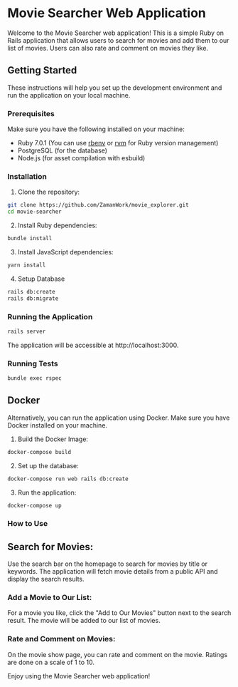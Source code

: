 # Movie Searcher Web Application

Welcome to the Movie Searcher web application! This is a simple Ruby on Rails application that allows users to search for movies and add them to our list of movies. Users can also rate and comment on movies they like.

## Getting Started

These instructions will help you set up the development environment and run the application on your local machine.

### Prerequisites

Make sure you have the following installed on your machine:

- Ruby 7.0.1 (You can use [rbenv](https://github.com/rbenv/rbenv) or [rvm](https://rvm.io/) for Ruby version management)
- PostgreSQL (for the database)
- Node.js (for asset compilation with esbuild)

### Installation

1. Clone the repository:

```bash
git clone https://github.com/ZamanWork/movie_explorer.git
cd movie-searcher
```

2. Install Ruby dependencies:

```bash
bundle install
```

3. Install JavaScript dependencies:
```bash
yarn install
```

4. Setup Database
```bash
rails db:create
rails db:migrate
```
### Running the Application
```bash
rails server
```
The application will be accessible at http://localhost:3000.

### Running Tests
```bash
bundle exec rspec
```

## Docker
Alternatively, you can run the application using Docker. Make sure you have Docker installed on your machine.

1. Build the Docker Image:
```bash
docker-compose build
```

2. Set up the database:
```bash
docker-compose run web rails db:create
```

3. Run the application:
```bash
docker-compose up
```

### How to Use
## Search for Movies:
Use the search bar on the homepage to search for movies by title or keywords.
The application will fetch movie details from a public API and display the search results.

### Add a Movie to Our List:
For a movie you like, click the "Add to Our Movies" button next to the search result.
The movie will be added to our list of movies.

### Rate and Comment on Movies:
On the movie show page, you can rate and comment on the movie.
Ratings are done on a scale of 1 to 10.

Enjoy using the Movie Searcher web application!
